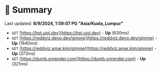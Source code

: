 # 📖 Summary
Last updated: **8/9/2024, 1:59:07 PG "Asia/Kuala_Lumpur"**

- `GET` [https://hst.ujol.dev](https://hst.ujol.dev) - **Up** (630ms)
- `GET` [https://reddviz.deno.dev/gimme](https://reddviz.deno.dev/gimme) - **Up** (1640ms)
- `GET` [https://reddviz.amar.kim/gimme](https://reddviz.amar.kim/gimme) - **Up** (373ms)
- `GET` [https://dumb.onrender.com](https://dumb.onrender.com) - **Up** (321ms)
